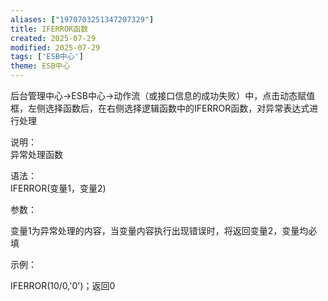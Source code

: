```yaml
---
aliases: ["1970703251347207329"]
title: IFERROR函数
created: 2025-07-29
modified: 2025-07-29
tags: ['ESB中心']
theme: ESB中心
---
```


后台管理中心->ESB中心->动作流（或接口信息的成功失败）中，点击动态赋值框，左侧选择函数后，在右侧选择逻辑函数中的IFERROR函数，对异常表达式进行处理

说明：  
异常处理函数

语法：  
IFERROR(变量1，变量2)

参数：

变量1为异常处理的内容，当变量内容执行出现错误时，将返回变量2，变量均必填

示例：

IFERROR(10/0,'0')；返回0